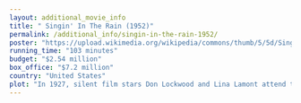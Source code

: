 ```yaml
---
layout: additional_movie_info
title: " Singin' In The Rain (1952)"
permalink: /additional_info/singin-in-the-rain-1952/
poster: "https://upload.wikimedia.org/wikipedia/commons/thumb/5/5d/Singin%27_in_the_Rain_%281952_poster%29.jpg/220px-Singin%27_in_the_Rain_%281952_poster%29.jpg"
running_time: "103 minutes"
budget: "$2.54 million"
box_office: "$7.2 million"
country: "United States"
plot: "In 1927, silent film stars Don Lockwood and Lina Lamont attend the premiere of their latest film, The Royal Rascal, produced by Hollywood studio Monumental Pictures. On the red carpet, Don tells the story of his rise to stardom, claiming to have grown up cultured and highly educated. His words are contradicted by flashbacks showing his humble roots as a hoofer, vaudeville musician and stuntman alongside his childhood best friend and longtime collaborator Cosmo Brown (accompanied by the song \"Fit as a Fiddle\"). Don also expresses his admiration for Lina, feeding rumors of a secret romance between them. In reality, the rumors are a publicity stunt and Don barely tolerates Lina, although she believes that he loves her.\n\nAfter the premiere, Don is mobbed by fans and escapes by jumping into a passing car driven by Kathy Selden. Kathy reluctantly gives Don a lift. She claims to be a theatre actress and expresses disdain for film acting, particularly Don's hammy performances. Don responds by mocking her acting aspirations, and they part on bad terms.\n\nDon arrives at the afterparty, where Monumental Pictures' CEO R. F. Simpson shows a demonstration of a talking picture,[a] though his guests dismiss it as a fad. A group of chorus girls then performs, Kathy among them (\"All I Do is Dream of You\"). Furious at Don's teasing, Kathy throws a cake at him, but it hits Lina instead. In the confusion, Kathy runs away.\n\nThree weeks later, Don has searched unsuccessfully for Kathy. Cosmo tries to cheer Don up (\"Make 'Em Laugh\"). Lina reveals that she had Kathy fired, infuriating Don. Cosmo finds Kathy working as an extra in another Monumental Pictures film (\"Beautiful Girl\"). Kathy admits to actually being a fan of Don's, while Don professes his love for her (\"You Were Meant for Me\").\n\nWhen Monumental's rival, Warner Bros., releases its first talking picture, The Jazz Singer, an enormous hit, R. F. decides he has to convert the next Lockwood and Lamont film, The Dueling Cavalier, into a talkie. Lina and Don take elocution lessons (\"Moses Supposes\"), but the production is beset with difficulties, most notably Lina's grating, high-pitched voice and unfamiliarity with the new recording technology. The film's preview screening is a failure due to multiple complications, including awkward microphone placements, Don's uninspired improvising[b] and the audio going out of synchronization.\n\nLater that night, Kathy and Cosmo suggest The Dueling Cavalier be turned into a musical (\"Good Morning\"), and Cosmo, inspired by the film's synchronization error, suggests that Kathy dub Lina's voice. Don happily agrees, then takes Kathy home and dances through her neighborhood in the rain (\"Singin' in the Rain\"). Don and Cosmo pitch their idea to R. F., changing the title of the film to The Dancing Cavalier and adding a modern framing device (\"Broadway Melody\"). R. F. approves but tells them not to inform Lina of Kathy's involvement.\n\nDon helps Kathy dub Lina's lines (\"Would You\"), but Lina is tipped off by another actress. When Lina realizes that Don and Kathy are in love and learns that R. F. intends to give Kathy a screen credit for her dubbing, she gives interviews across Hollywood promoting her (non-existent) vocal talent. A clause in Lina's contract allows her to sue the studio for negative press, so R. F is forced to leave Kathy uncredited and agree to Lina's demand that Kathy continue anonymously dubbing for her.\n\nThe premiere of The Dancing Cavalier is a success, but when the audience clamors for Lina to sing live, Don, Cosmo, and R. F. tell her to lip sync into a microphone while Kathy, concealed behind the curtain, sings into a second microphone. While Lina is \"singing\" (\"Singin' in the Rain Reprise\"), the men raise the curtain, revealing the ruse. Lina and Kathy both flee, but Don has the audience stop Kathy and proudly announces that she is \"the real star of the picture\" (\"You Are My Lucky Star\"). Some time later, Kathy and Don kiss in front of a billboard for their new film, Singin' in the Rain."
---
```

